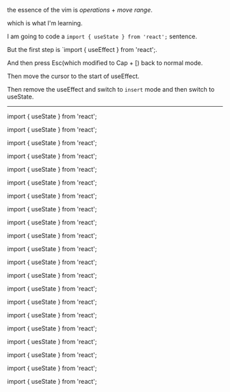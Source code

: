 the essence of the vim is _operations_ + _move range_.

which is what I'm learning.

I am going to code a `import { useState } from 'react';` sentence.

But the first step is `import { useEffect } from 'react';.

And then press Esc(which modified to Cap + [) back to normal mode.

Then move the cursor to the start of useEffect.

Then remove the useEffect and switch to `insert` mode and then switch to useState.

---

import { useState } from 'react';

import { useState } from 'react';

import { useState } from 'react';

import { useState } from 'react';

import { useState } from 'react';

import { useState } from 'react';

import { useState } from 'react';

import { useState } from 'react';

import { useState } from 'react';

import { useState } from 'react';

import { useState } from 'react';

import { useState } from 'react';

import { useState } from 'react';

import { useState } from 'react';

import { useState } from 'react';

import { useState } from 'react';

import { useState } from 'react';

import { uesState } from 'react';

import { useState } from 'react';

import { useState } from 'react';

import { useState } from 'react';
